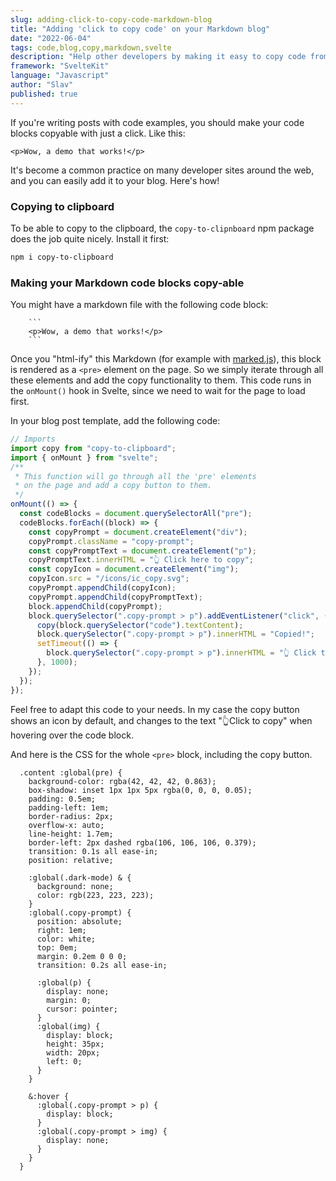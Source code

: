 ```yaml
---
slug: adding-click-to-copy-code-markdown-blog
title: "Adding 'click to copy code' on your Markdown blog"
date: "2022-06-04"
tags: code,blog,copy,markdown,svelte
description: "Help other developers by making it easy to copy code from your site."
framework: "SvelteKit"
language: "Javascript"
author: "Slav"
published: true
---
```


If you're writing posts with code examples, you should make your code blocks copyable with just a click. Like this:

```
<p>Wow, a demo that works!</p>
```

It's become a common practice on many developer sites around the web, and you can easily add it to your blog. Here's how!

### Copying to clipboard
To be able to copy to the clipboard, the `copy-to-clipnboard` npm package does the job quite nicely. Install it first:
```txt
npm i copy-to-clipboard
```

### Making your Markdown code blocks copy-able

You might have a markdown file with the following code block:

````
    ```
    <p>Wow, a demo that works!</p>
    ```
````

Once you "html-ify" this Markdown (for example with [marked.js](https://github.com/markedjs/marked)), this block is rendered as a `<pre>` element on the page. So we simply iterate through all these elements and add the copy functionality to them. This code runs in the `onMount()` hook in Svelte, since we need to wait for the page to load first.


In your blog post template, add the following code:
```js
// Imports
import copy from "copy-to-clipboard";
import { onMount } from "svelte";
/**
 * This function will go through all the 'pre' elements
 * on the page and add a copy button to them.
 */
onMount(() => {
  const codeBlocks = document.querySelectorAll("pre");
  codeBlocks.forEach((block) => {
    const copyPrompt = document.createElement("div");
    copyPrompt.className = "copy-prompt";
    const copyPromptText = document.createElement("p");
    copyPromptText.innerHTML = "👆 Click here to copy";
    const copyIcon = document.createElement("img");
    copyIcon.src = "/icons/ic_copy.svg";
    copyPrompt.appendChild(copyIcon);
    copyPrompt.appendChild(copyPromptText);
    block.appendChild(copyPrompt);
    block.querySelector(".copy-prompt > p").addEventListener("click", (evt) => {
      copy(block.querySelector("code").textContent);
      block.querySelector(".copy-prompt > p").innerHTML = "Copied!";
      setTimeout(() => {
        block.querySelector(".copy-prompt > p").innerHTML = "👆 Click to copy";
      }, 1000);
    });
  });
});
```

Feel free to adapt this code to your needs. In my case the copy button shows an icon by default, and changes to the text "👆Click to copy" when hovering over the code block.

And here is the CSS for the whole `<pre>` block, including the copy button.

```
  .content :global(pre) {
    background-color: rgba(42, 42, 42, 0.863);
    box-shadow: inset 1px 1px 5px rgba(0, 0, 0, 0.05);
    padding: 0.5em;
    padding-left: 1em;
    border-radius: 2px;
    overflow-x: auto;
    line-height: 1.7em;
    border-left: 2px dashed rgba(106, 106, 106, 0.379);
    transition: 0.1s all ease-in;
    position: relative;

    :global(.dark-mode) & {
      background: none;
      color: rgb(223, 223, 223);
    }
    :global(.copy-prompt) {
      position: absolute;
      right: 1em;
      color: white;
      top: 0em;
      margin: 0.2em 0 0 0;
      transition: 0.2s all ease-in;

      :global(p) {
        display: none;
        margin: 0;
        cursor: pointer;
      }
      :global(img) {
        display: block;
        height: 35px;
        width: 20px;
        left: 0;
      }
    }

    &:hover {
      :global(.copy-prompt > p) {
        display: block;
      }
      :global(.copy-prompt > img) {
        display: none;
      }
    }
  }

```
